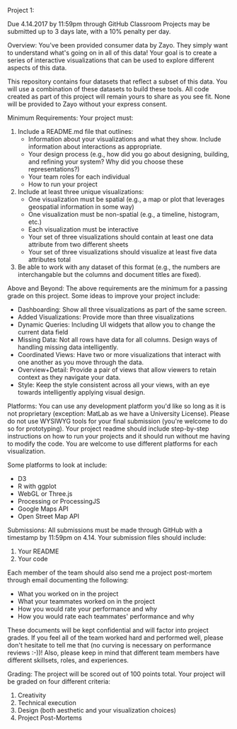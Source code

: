 Project 1:

Due 4.14.2017 by 11:59pm through GitHub Classroom
Projects may be submitted up to 3 days late, with a 10% penalty per day.  

Overview: 
You've been provided consumer data by Zayo. They simply want to understand what's going on in all of this data! Your goal is to create a series of interactive visualizations that can be used to explore different aspects of this data. 

This repository contains four datasets that reflect a subset of this data. You will use a combination of these datasets to build these tools. All code created as part of this project will remain yours to share as you see fit. None will be provided to Zayo without your express consent. 

Minimum Requirements: 
Your project must: 
1) Include a README.md file that outlines: 
    - Information about your visualizations and what they show. Include information about interactions as appropriate.
    - Your design process (e.g., how did you go about designing, building, and refining your system? Why did you choose these representations?)
    - Your team roles for each individual
    - How to run your project
2) Include at least three unique visualizations: 
    - One visualization must be spatial (e.g., a map or plot that leverages geospatial information in some way)
    - One visualization must be non-spatial (e.g., a timeline, histogram, etc.)
    - Each visualization must be interactive
    - Your set of three visualizations should contain at least one data attribute from two different sheets
    - Your set of three visualizations should visualize at least five data attributes total
3) Be able to work with any dataset of this format (e.g., the numbers are interchangable but the columns and document titles are fixed).

Above and Beyond: 
The above requirements are the minimum for a passing grade on this project. Some ideas to improve your project include: 
* Dashboarding: Show all three visualizations as part of the same screen.
* Added Visualizations: Provide more than three visualizations
* Dynamic Queries: Including UI widgets that allow you to change the current data field
* Missing Data: Not all rows have data for all columns. Design ways of handling missing data intelligently. 
* Coordinated Views: Have two or more visualizations that interact with one another as you move through the data. 
* Overview+Detail: Provide a pair of views that allow viewers to retain context as they navigate your data. 
* Style: Keep the style consistent across all your views, with an eye towards intelligently applying visual design. 

Platforms: 
You can use any development platform you'd like so long as it is not proprietary (exception: MatLab as we have a University License). Please do not use WYSIWYG tools for your final submission (you're welcome to do so for prototyping). Your project readme should include step-by-step instructions on how to run your projects and it should run without me having to modify the code. You are welcome to use different platforms for each visualization.  

Some platforms to look at include: 
* D3
* R with ggplot
* WebGL or Three.js
* Processing or ProcessingJS
* Google Maps API
* Open Street Map API

Submissions:
All submissions must be made through GitHub with a timestamp by 11:59pm on 4.14. Your submission files should include: 
1) Your README
2) Your code

Each member of the team should also send me a project post-mortem through email documenting the following:
  * What you worked on in the project
  * What your teammates worked on in the project
  * How you would rate your performance and why
  * How you would rate each teammates' performance and why
  
These documents will be kept confidential and will factor into project grades. If you feel all of the team worked hard and performed well, please don't hesitate to tell me that (no curving is necessary on performance reviews :-))!  Also, please keep in mind that different team members have different skillsets, roles, and experiences.

Grading: 
The project will be scored out of 100 points total. Your project will be graded on four different criteria: 
  1) Creativity
  2) Technical execution
  3) Design (both aesthetic and your visualization choices)
  4) Project Post-Mortems

